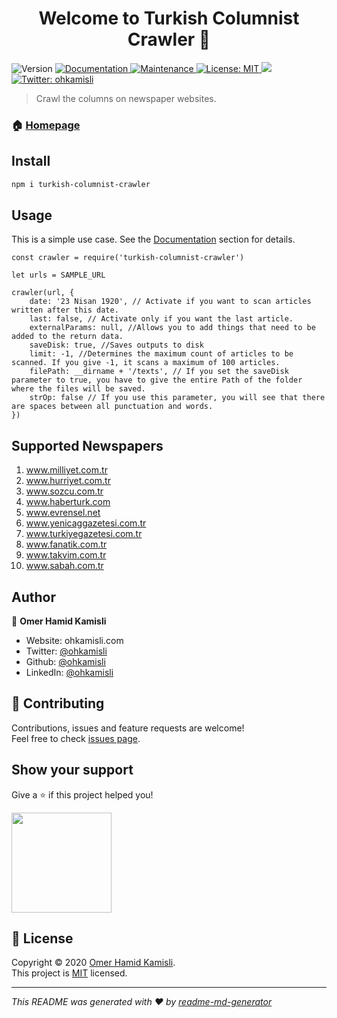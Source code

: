 <h1 align="center">Welcome to Turkish Columnist Crawler 👋</h1>
<p>
  <img alt="Version" src="https://img.shields.io/badge/version-1.0.3-blue.svg?cacheSeconds=2592000" />
  <a href="https://github.com/ohkamisli/turkish-columnist-crawler/blob/master/documentation/README.md" target="_blank">
    <img alt="Documentation" src="https://img.shields.io/badge/documentation-yes-brightgreen.svg" />
  </a>
  <a href="https://github.com/ohkamisli/turkish-columnist-crawler/graphs/commit-activity" target="_blank">
    <img alt="Maintenance" src="https://img.shields.io/badge/Maintained%3F-yes-green.svg" />
  </a>
  <a href="https://github.com/ohkamisli/turkish-columnist-crawler/blob/master/LICENSE" target="_blank">
    <img alt="License: MIT" src="https://img.shields.io/github/license/ohkamisli/Turkish-Columnist-Crawler" />
  </a>
  <a href="https://www.codacy.com/manual/ohkamisli/turkish-columnist-crawler?utm_source=github.com&amp;utm_medium=referral&amp;utm_content=ohkamisli/turkish-columnist-crawler&amp;utm_campaign=Badge_Grade"><img src="https://api.codacy.com/project/badge/Grade/3c439cde2e40429f809e587a0debef9c"/></a>
  <a href="https://twitter.com/ohkamisli" target="_blank">
    <img alt="Twitter: ohkamisli" src="https://img.shields.io/twitter/follow/ohkamisli.svg?style=social" />
  </a>
</p>

> Crawl the columns on newspaper websites.

### 🏠 [Homepage](https://github.com/ohkamisli/turkish-columnist-crawler#readme)

## Install

```sh
npm i turkish-columnist-crawler
```

## Usage

This is a simple use case. See the [Documentation](https://github.com/ohkamisli/turkish-columnist-crawler/blob/master/documentation/README.md) section for details.

```
const crawler = require('turkish-columnist-crawler')

let urls = SAMPLE_URL

crawler(url, {
    date: '23 Nisan 1920', // Activate if you want to scan articles written after this date.
    last: false, // Activate only if you want the last article.
    externalParams: null, //Allows you to add things that need to be added to the return data.
    saveDisk: true, //Saves outputs to disk
    limit: -1, //Determines the maximum count of articles to be scanned. If you give -1, it scans a maximum of 100 articles.
    filePath: __dirname + '/texts', // If you set the saveDisk parameter to true, you have to give the entire Path of the folder where the files will be saved.
    strOp: false // If you use this parameter, you will see that there are spaces between all punctuation and words.
})
```

## Supported Newspapers

1. www.milliyet.com.tr
2. www.hurriyet.com.tr
3. www.sozcu.com.tr
4. www.haberturk.com
5. www.evrensel.net
6. www.yenicaggazetesi.com.tr
7. www.turkiyegazetesi.com.tr
8. www.fanatik.com.tr
9. www.takvim.com.tr
10. www.sabah.com.tr

## Author

👤 **Omer Hamid Kamisli**

-   Website: ohkamisli.com
-   Twitter: [@ohkamisli](https://twitter.com/ohkamisli)
-   Github: [@ohkamisli](https://github.com/ohkamisli)
-   LinkedIn: [@ohkamisli](https://linkedin.com/in/ohkamisli)

## 🤝 Contributing

Contributions, issues and feature requests are welcome!<br />Feel free to check [issues page](https://github.com/ohkamisli/turkish-columnist-crawler/issues).

## Show your support

Give a ⭐️ if this project helped you!

<a href="https://www.patreon.com/ohkamisli">
  <img src="https://c5.patreon.com/external/logo/become_a_patron_button@2x.png" width="160">
</a>

## 📝 License

Copyright © 2020 [Omer Hamid Kamisli](https://github.com/ohkamisli).<br />
This project is [MIT](https://github.com/ohkamisli/turkish-columnist-crawler/blob/master/LICENSE) licensed.

---

_This README was generated with ❤️ by [readme-md-generator](https://github.com/kefranabg/readme-md-generator)_

